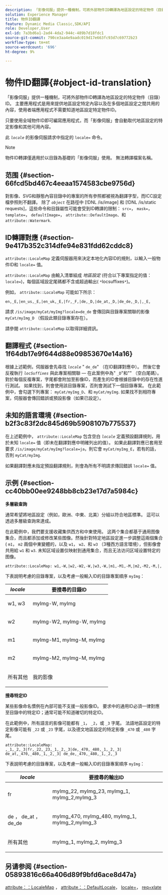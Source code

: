 ```yaml
---
description: 「影像伺服」提供一種機制，可將外部物件ID轉譯為地區設定的特定物件（目錄） ID。 主要應用程式是用來提供地區設定特定內容以及在多個地區設定之間共用的內容，使用者端應用程式不需要知道地區設定特定物件ID。
solution: Experience Manager
title: 物件ID翻譯
feature: Dynamic Media Classic,SDK/API
role: Developer,User
exl-id: 7a3bd6a1-2ad4-4da2-944c-489b7d18fdc1
source-git-commit: 790ce3aa4e9aadc019d17e663fc93d7c69772b23
workflow-type: tm+mt
source-wordcount: '696'
ht-degree: 9%

---
```


# 物件ID翻譯{#object-id-translation}

「影像伺服」提供一種機制，可將外部物件ID轉譯為地區設定的特定物件（目錄） ID。 主要應用程式是用來提供地區設定特定內容以及在多個地區設定之間共用的內容，使用者端應用程式不需要知道地區設定特定物件ID。

只要使用全域物件ID即可編寫應用程式，而「影像伺服」會自動取代地區設定的特定影像和其他可用內容。

此 *`locale`* 的影像伺服請求中指定的 `locale=` 命令。

>[!NOTE]
>
>物件ID轉譯僅適用於以目錄為基礎的「影像伺服」使用。 無法轉譯檔案名稱。

## 范围 {#section-66fcd5bd467c4eeaa1574583cbe9756d}

對影像、SVG和靜態內容目錄中的專案的所有參照都被視為翻譯字型，而ICC設定檔參照則不翻譯。 除了 *`object`* 在路徑中 [!DNL /is/image] 和 [!DNL /is/static requests]，這些命令和目錄屬性可能會受到ID轉譯的限制： `src=`， `mask=`， `template=`， `defaultImage=`， `attribute::DefaultImage`、和 `attribute::Watermark`.

## ID轉譯對應 {#section-9e417b352c314dfe94e831fdd62cddc8}

`attribute::LocaleMap` 定義伺服器用來決定本地化內容ID的規則，以輸入一般物件ID和 `locale=` 值。

`attribute::LocaleMap` 由輸入清單組成 *地區設定* (符合以下專案指定的值： `locale=`)，每個區域設定尾碼都不含或超過輸出( `*`locsuffixes`*`)。

例如， `attribute::LocaleMap` 可能如下所示：

`en,_E,|en_us,_E,|en_uk,_E,|fr,_F,|de,_D,|de_at,_D,|de_de,_D,|,_E,`

請求 `/is/image/myCat/myImg?locale=de_de` 會傳回與目錄專案關聯的影像 `myCat/myImg_D` （假設此類目錄專案存在）。

請參閱 `attribute::LocaleMap` 以取得詳細資訊。

## 翻譯程式 {#section-1f64db17e9f644d88e09853670e14a16}

根據上述範例，伺服器會先尋找 *`locale`* &quot; `de_de`&quot; （在ID翻譯對應中）。 然後它會反複執行 *`locSuffixes`* 與此專案相關聯 — 在此案例中為&quot; `_D`&quot;和&quot;&quot; （空白尾碼）。 對於每個反複專案，字尾都會附加至影像ID，而產生的ID會根據目錄中的存在性進行測試。 如果找到，則會使用該目錄專案，否則會測試下一個目錄專案。 在此範例中，會勾選下列專案： `myCat/myImg_D`、和 `myCat/myImg`. 如果找不到相符專案，伺服器會傳回錯誤或預設影像（如果已設定）。

## 未知的語言環境 {#section-b2f3c83f2dc845d69b5908107b775537}

在上述範例中， `attribute::LocaleMap` 包含空白 *`locale`* 定義預設翻譯規則，用於未知 `locale=` 值（即未在翻譯對應中明確列出的值）。 如果此翻譯對應已套用至要求 `/is/image/myCat/myImg?locale=ja`，則它會 `myCat/myImg_E`，若有的話，否則 `myCat/myImg`.

如果翻譯對應未指定預設翻譯規則，則會為所有不明請求傳回錯誤 `locale=` 值。

## 示例 {#section-cc40bb00ee9248bb8cb23e17d7a5984c}

**多層級查詢**

通常希望將地區設定（例如，歐洲、中東、北美）分組以符合地區標準。 這可以透過多層級查詢來達成。

在此範例中，我們要支援收藏集供西方和中東使用。 这两个集合都基于通用图像集合，而且都添加或修改某些图像。然後針對特定地區設定進一步調整這兩個集合( `m1`， `m2` 兩個中東變體的，以及 `w1`， `w2`、和 `w3` （3種西方語言環境），但影像會共用給 `w1` 和 `w3`. 未知区域设置仅映射到通用集合，而且无法访问区域设置特定的图像。

`attribute::LocaleMap: w1,-W,|w2,-W2,-W,|w3,-W,|m1,-M1,-M,|m2,-M2,-M,|,`

下表說明考慮的目錄專案，以及考慮一般輸入ID的目錄專案順序 `myImg`：

<table id="table_97EB13E3DB9B48D3A4184D5ECC8E9F86"> 
 <thead> 
  <tr> 
   <th class="entry"> <b> <i>locale</i> </b> </th> 
   <th class="entry"> <b>要搜尋的目錄ID</b> </th> 
  </tr> 
 </thead>
 <tbody> 
  <tr> 
   <td> <p> <span class="codeph"> w1, w3 </span> </p> </td> 
   <td> <p> <span class="codeph"> myImg-W, myImg </span> </p> </td> 
  </tr> 
  <tr> 
   <td> <p> <span class="codeph"> w2 </span> </p> </td> 
   <td> <p> <span class="codeph"> myImg-W2, myImg-W, myImg </span> </p> </td> 
  </tr> 
  <tr> 
   <td> <p> <span class="codeph"> m1 </span> </p> </td> 
   <td> <p> <span class="codeph"> myImg-M1, myImg-M, myImg </span> </p> </td> 
  </tr> 
  <tr> 
   <td> <p> <span class="codeph"> m2 </span> </p> </td> 
   <td> <p> <span class="codeph"> myImg-M2, myImg-M, myImg </span> </p> </td> 
  </tr> 
  <tr> 
   <td> <p>所有其他 </p> </td> 
   <td> <p> <span class="codeph"> 我的影像 </span> </p> </td> 
  </tr> 
 </tbody> 
</table>

**搜尋特定ID**

某些影像命名慣例在內部可能不支援一般影像ID。 要求中的通用ID必須一律對應至目錄中的特定ID；通常可能不知道確切的特定ID。

在此範例中，所有語言的影像可能都有 `_1`， `_2`，或 `_3` 字尾。 法語地區設定的特定影像可能有 `_22` 或 `_23` 字尾，以及德文地區設定的特定影像 `_470` 或 `_480` 字尾。

`attribute::LocaleMap: ,_1,_2,_3|fr,_22,_23,_1,_2,_3|de,_470,_480,_1,_2,_3| de_at,_470,_480,_1,_2,_3| de_de,_470,_480,_1,_2,_3`

下表說明考慮的目錄專案，以及考慮一般輸入ID的目錄專案順序 `myImg`：

<table id="table_A7EE4AA0F1C24284B83CC4B40622D24F"> 
 <thead> 
  <tr> 
   <th class="entry"> <b> <i>locale</i> </b> </th> 
   <th class="entry"> <b>要搜尋的輸出ID</b> </th> 
  </tr> 
 </thead>
 <tbody> 
  <tr> 
   <td> <p> <span class="codeph"> fr </span> </p> </td> 
   <td> <p> <span class="codeph"> myImg_22, myImg_23, myImg_1, myImg_2,myImg_3 </span> </p> </td> 
  </tr> 
  <tr> 
   <td> <p> <span class="codeph"> de </span>， <span class="codeph"> de_at </span>， <span class="codeph"> de_de </span> </p> </td> 
   <td> <p> <span class="codeph"> myImg_470, myImg_480, myImg_1, myImg_2,myImg_3 </span> </p> </td> 
  </tr> 
  <tr> 
   <td> <p>所有其他 </p> </td> 
   <td> <p> <span class="codeph"> myImg_1, myImg_2, myImg_3 </span> </p> </td> 
  </tr> 
 </tbody> 
</table>

## 另请参阅 {#section-05893816c66a406d89f9bfd6ace8d47a}

[attribute：：LocaleMap](../../../../../is-api/image-catalog/image-serving-api-ref/c-image-catalog-reference/c-attributes-reference/r-localemap.md#reference-49bbf598f8ea47c3a563755cef306318) ， [attribute：：DefaultLocale](../../../../../is-api/image-catalog/image-serving-api-ref/c-image-catalog-reference/c-attributes-reference/r-defaultlocale.md#reference-69462ad9923f464f80c2c012342a6b6b)， [locale=](../../../../../is-api/http-ref/image-serving-api-ref/c-http-protocol-reference/c-command-reference/r-locale.md#reference-8a846b2fbc004a12821b956ed3b25cfb)， [req=xlate](../../../../../is-api/http-ref/image-serving-api-ref/c-http-protocol-reference/c-command-reference/r-req/r-req.md#reference-907cdb4a97034db7ad94695f25552e76)
